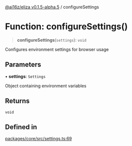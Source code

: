 [@ai16z/eliza v0.1.5-alpha.5](../index.md) / configureSettings

# Function: configureSettings()

> **configureSettings**(`settings`): `void`

Configures environment settings for browser usage

## Parameters

• **settings**: `Settings`

Object containing environment variables

## Returns

`void`

## Defined in

[packages/core/src/settings.ts:69](https://github.com/AIFlowML/eliza_aiflow/blob/main/packages/core/src/settings.ts#L69)
